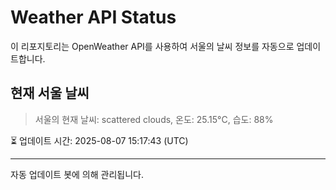 
# Weather API Status

이 리포지토리는 OpenWeather API를 사용하여 서울의 날씨 정보를 자동으로 업데이트합니다.

## 현재 서울 날씨
> 서울의 현재 날씨: scattered clouds, 온도: 25.15°C, 습도: 88%

⏳ 업데이트 시간: 2025-08-07 15:17:43 (UTC)

---
자동 업데이트 봇에 의해 관리됩니다.
